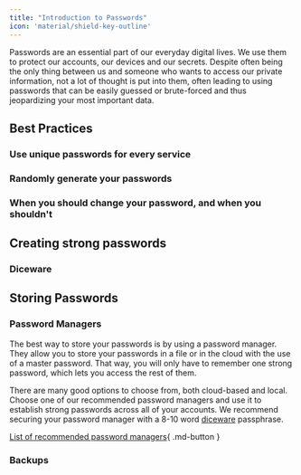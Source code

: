 ```yaml
---
title: "Introduction to Passwords"
icon: 'material/shield-key-outline'
---
```


Passwords are an essential part of our everyday digital lives. We use them to protect our accounts, our devices and our secrets. Despite often being the only thing between us and someone who wants to access our private information, not a lot of thought is put into them, often leading to using passwords that can be easily guessed or brute-forced and thus jeopardizing your most important data.

## Best Practices

### Use unique passwords for every service

### Randomly generate your passwords

### When you should change your password, and when you shouldn't

## Creating strong passwords

### Diceware

## Storing Passwords

### Password Managers

The best way to store your passwords is by using a password manager. They allow you to store your passwords in a file or in the cloud with the use of a master password. That way, you will only have to remember one strong password, which lets you access the rest of them.

There are many good options to choose from, both cloud-based and local. Choose one of our recommended password managers and use it to establish strong passwords across all of your accounts. We recommend securing your password manager with a 8-10 word [diceware](#diceware) passphrase.

[List of recommended password managers](../passwords.md){ .md-button }

### Backups
